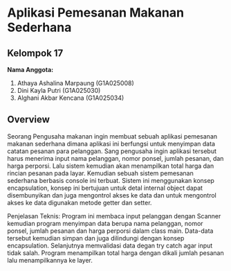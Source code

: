 # Aplikasi Pemesanan Makanan Sederhana
## Kelompok 17

**Nama Anggota:**
1. Athaya Ashalina Marpaung (G1A025008)  
2. Dini Kayla Putri (G1A025030)  
3. Alghani Akbar Kencana (G1A025034)

   
## Overview
Seorang Pengusaha makanan ingin membuat sebuah aplikasi pemesanan makanan sederhana dimana aplikasi ini berfungsi untuk menyimpan data catatan pesanan para pelanggan. Sang pengusaha ingin aplikasi tersebut harus menerima input nama pelanggan, nomor ponsel, jumlah pesanan, dan harga perporsi. Lalu sistem kemudian akan menampilkan total harga dan rincian pesanan pada layar.
Kemudian sebuah sistem pemesanan sederhana berbasis console ini terbuat. Sistem ini  menggunakan konsep encapsulation, konsep ini bertujuan untuk detal internal object dapat disembunyikan dan juga mengontrol akses ke data dan untuk mengontrol akses ke data digunakan metode getter dan setter.

Penjelasan Teknis: Program ini membaca input pelanggan dengan Scanner kemudian program menyimpan data berupa nama pelanggan, nomor ponsel, jumlah pesanan dan harga perporsi dalam class main. Data-data tersebut kemudian simpan dan juga dilindungi dengan konsep encapsulation. Selanjutnya memvalidasi data degan try catch agar input tidak salah. Program menampilkan total harga dengan dikali jumlah pesanan lalu menampilkannya ke layer.
